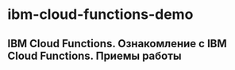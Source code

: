# ibm-cloud-functions-demo

## IBM Cloud Functions. Ознакомление с IBM Cloud Functions. Приемы работы